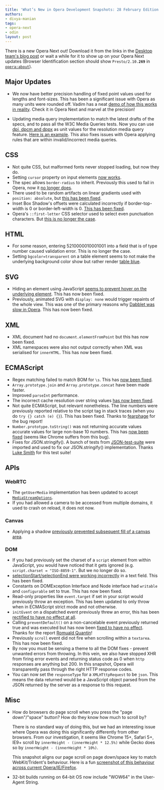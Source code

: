 ```yaml
---
title: 'What’s New in Opera Development Snapshots: 28 February Edition'
authors:
- divya-manian
tags:
- opera-next
- odin
layout: post
---
```

<p>There is a new Opera Next out! Download it from the links in the <a href="http://my.opera.com/desktopteam/blog/2012/02/28/precision-engine">Desktop team&#39;s blog post</a> or wait a while for it to show up on your Opera Next updates (Browser Identification section should show <code>Presto/2.10.<b>269</b></code> in <a href="opera:about"><code>opera:about</code></a>).</p>

<h2>Major Updates</h2>

<ul>
<li><p>We now have better precision handling of fixed point values used for lengths and font-sizes. This has been a significant issue with Opera as many units were rounded off. Vadim has a neat <a href="http://jsfiddle.net/pepelsbey/NEhya/">demo of how this works in reality</a>. Check it in Opera Next and marvel at the precision!</p></li>
<li><p>Updating media query implementation to match the latest drafts of the specs, and to pass all the W3C Media Queries tests.
Now you can use <a href="http://dev.w3.org/csswg/css3-values/#resolution">dpi, dpcm and dppx</a> as unit values for the resolution media query feature. <a href="http://jsfiddle.net/Vzbm7/">Here is an example</a>. This also fixes issues with Opera applying rules that are within invalid/incorrect media queries. </p></li>
</ul><h2>CSS</h2>

<ul>
<li>Not quite CSS, but malformed fonts never stopped loading, but now they do. </li>
<li>Setting <code>cursor</code> property on input elements <a href="http://jsfiddle.net/B44ma/">now works</a>.</li>
<li>The spec allows <code>border-radius</code> to inherit. Previously this used to fail in Opera, now it <a href="http://jsfiddle.net/pBKrC/">no longer does</a>.</li>
<li>There used to be random artifacts on linear gradients used with <code>position: absolute</code>, but <a href="http://jsfiddle.net/BUJ8W/">this has been fixed</a>.</li>
<li>Inset Box Shadow&#39;s offsets were calculated incorrectly if border-top-width is 0 or border-left-width is 0. <a href="http://jsfiddle.net/nimbu/uEw98/">This has been fixed</a>.</li>
<li>Opera&#39;s <code>::first-letter</code> CSS selector used to select even punctuation characters. But <a href="http://jsfiddle.net/kZRM7/">this is no longer the case</a>.</li>
</ul>

<h2>HTML</h2>
<ul>
<li>For some reason, entering 5210000010001001 into a field that is of type number caused validation error. This is no longer the case. </li>
<li>Setting <code>bgcolor=transparent</code> on a table element seems to not make the underlying background color show but rather render <a href="http://jsfiddle.net/vNf7p/">table blue</a>. </li>
</ul>

<h2>SVG</h2>
<ul>
<li>Hiding an element using JavaScript <a href="http://jsfiddle.net/7TBkg/1/">seems to prevent hover on the underlying element</a>. This has now been fixed. </li>
<li>Previously, animated SVG with <code>display: none</code> would trigger repaints of the whole view. This was one of the primary reasons why <a href="https://twitter.com/leaverou/status/149741098993057793">Dabblet was slow in Opera</a>. This has now been fixed. </li>
</ul>

<h2>XML</h2>
<ul>
<li>XML document had no <code>document.elementFromPoint</code> but this has now been fixed.</li>
<li>XML namespaces were also not output correctly when XML was serialised for <code>innerHTML</code>. This has now been fixed.</li>
</ul>

<h2>ECMAScript</h2>
<ul>
<li>Regex matching failed to match BOM for <code>\s</code>. This has <a href="http://jsfiddle.net/EB35S/">now been fixed</a>.</li>
<li>
<code>Array.prototype.join</code> and <code>Array.prototype.concat</code> have been made faster.<br />
</li>
<li>Improved <code>parseInt</code> performance.</li>
<li>The incorrect cache resolution over string values <a href="http://jsfiddle.net/yHqYF/">has now been fixed</a>. </li>
<li>Not quite ECMAScript, but relevant nonetheless. The line numbers were previously reported relative to the script tag in stack traces (when you do <code>try {} catch (e) {}</code>). This has been fixed. Thanks to <a href="https://twitter.com/fearphage">fearphage</a> for the bug report!</li>
<li>
<code>Number.prototype.toString()</code> was not returning accurate values accurate values for large non-base 10 numbers. This has <a href="http://jsfiddle.net/daQsW/">now been fixed</a> (seems like Chrome suffers from this bug). </li>
<li>Fixes for JSON.stringify(). A bunch of tests from <a href="https://github.com/lsmith/JSON-test-suite">JSON-test-suite</a> were imported and used to fix our JSON.stringify() implementation. Thanks <a href="https://twitter.com/ls_n">Luke Smith</a> for this test suite!</li>
</ul>

<h2>APIs</h2>

<h3>WebRTC</h3>
<ul>
<li>The <code>getUserMedia</code> implementation has been updated to accept <a href="http://www.w3.org/TR/2011/WD-webrtc-20111027/#widl-NavigatorUserMedia-getUserMedia-void-MediaStreamOptions-options-NavigatorUserMediaSuccessCallback-successCallback-NavigatorUserMediaErrorCallback-errorCallback"><code>MediaStreamOptions</code></a>.</li>
<li>If you had allowed a camera to be accessed from multiple domains, it used to crash on reload, it does not now. </li>
</ul>

<h3>Canvas</h3>
<ul>
<li>Applying a shadow <a href="http://jsfiddle.net/gLHvR/">previously prevented subsequent fill of a canvas area</a>.</li>
</ul>

<h3>DOM</h3>
<ul>
<li>If you had previously set the charset of a <code>script</code> element from within JavaScript, you would have noticed that it gets ignored (e.g. <code>script.charset = &quot;ISO-8859-1&quot;</code>. But we no longer do so. </li>
<li>
<a href="http://jsfiddle.net/hLCwx/">selectionStart/selectionEnd were working incorrectly</a> in a text field. This has been fixed. </li>
<li>Constants on DOMException Interface and Node interface had <code>writable</code> and <code>configurable</code> set to true. This has now been fixed. </li>
<li>Read-only properties like <code>event.target</code> if set in your script would previously throw an exception. This has been updated to only throw when in ECMAScript strict mode and not otherwise. </li>
<li>
<code>initEvent</code> on a dispatched event previously threw an error, this has been <a href="http://jsfiddle.net/qpQrM/">rectified to have no effect at all</a>.</li>
<li> Calling <code>preventDefault()</code> on a non-cancelable event previously returned true and was executed but has now been <a href="http://jsfiddle.net/soundstep/zwsFg/1/">fixed to have no effect</a>. Thanks for the report <a href="https://twitter.com/soundstep">Romuald Quantin</a>!</li>
<li>Previously <code>scroll</code> event did not fire when scrolling within a <code>textarea</code>. This has now been fixed. </li>
<li>By now you must be sensing a theme to all the DOM fixes - prevent unwanted errors from throwing. In this vein, we also have stopped XHR from firing error events and returning status code as 0 when <code>http</code> responses are anything but 200. In this snapshot, Opera will transparently pass through the right HTTP response codes.</li>
<li>You can now set the <code>responseType</code> for a <code>XMLHTttpRequest</code> to be <code>json</code>. This means the data returned would be a JavaScript object parsed from the JSON returned by the server as a response to this request.<br />
</li>
</ul>

<h2>Misc</h2>
<ul>
<li><p>How do browsers do page scroll when you press the &quot;page down&quot;/&quot;space&quot; button? How do they know how much to scroll by? </p>
<p>There is no standard way of doing this, but we had an interesting issue where Opera was doing this significantly differently from other browsers. From our investigation, it seems like Chrome 15+, Safari 5+, IE9+ scroll by <code>innerHeight - (innerHeight * 12.5%)</code> while Gecko does so by <code>innerHeight - (innerHeight * 10%)</code>. </p>

<p>This snapshot aligns our page scroll on page down/space key to match WebKit/Trident&#39;s behaviour. Here is a fun <a href="http://cache.gyazo.com/18ef11b55b6da98f7937bb64da06b4d3.png">screenshot of this behaviour across current Opera/IE/Firefox</a>.</p>
</li>
<li>32-bit builds running on 64-bit OS now include &quot;WOW64&quot; in the User-Agent String. </li>
</ul>
